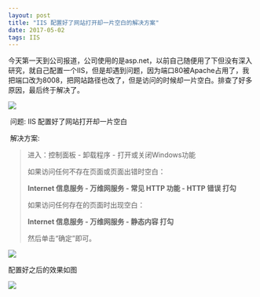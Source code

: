 ```yaml
---
layout: post
title: "IIS 配置好了网站打开却一片空白的解决方案"
date: 2017-05-02
tags: IIS
---
```


​	今天第一天到公司报道，公司使用的是asp.net，以前自己随便用了下但没有深入研究，就自己配置一个IIS，但是却遇到问题，因为端口80被Apache占用了，我把端口改为8008，把网站路径也改了，但是访问的时候却一片空白。排查了好多原因，最后终于解决了。

![](http://ondh71tpt.bkt.clouddn.com/img/posts/IIS/01.png)

​	问题: IIS 配置好了网站打开却一片空白

​	解决方案:

> 进入：控制面板 - 卸载程序 - 打开或关闭Windows功能
>
> 如果访问任何不存在页面或页面出错时空白：
>
> **Internet 信息服务 - 万维网服务 - 常见 HTTP 功能 - HTTP 错误 打勾**
>
> 如果访问任何存在的页面时出现空白：
>
> **Internet 信息服务 - 万维网服务 - 静态内容 打勾**
>
> 然后单击“确定”即可。

![](http://ondh71tpt.bkt.clouddn.com/img/posts/IIS/02.png)



配置好之后的效果如图

![](http://ondh71tpt.bkt.clouddn.com/img/posts/IIS/04.png)